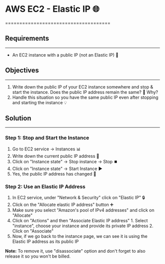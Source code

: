 # AWS EC2 - Elastic IP 🌐
=====================================

## Requirements
---------------

* An EC2 instance with a public IP (not an Elastic IP) 📝

## Objectives
------------

1. Write down the public IP of your EC2 instance somewhere and stop & start the instance. Does the public IP address remain the same? 🤔 Why?
2. Handle this situation so you have the same public IP even after stopping and starting the instance 💡

## Solution
------------

### Step 1: Stop and Start the Instance

1. Go to EC2 service -> Instances 📊
  1. Write down the current public IP address 📝
  2. Click on "Instance state" -> Stop instance -> Stop ⏹️
  3. Click on "Instance state" -> Start Instance ▶️
  4. Yes, the public IP address has changed 🔄

### Step 2: Use an Elastic IP Address

1. In EC2 service, under "Network & Security" click on "Elastic IP" 🔒
  2. Click on the "Allocate elastic IP address" button ➕
  3. Make sure you select "Amazon's pool of IPv4 addresses" and click on "Allocate"
  4. Click on "Actions" and then "Associate Elastic IP address"
    1. Select "instance", choose your instance and provide its private IP address
    2. Click on "Associate"
  5. Now, if we go back to the instance page, we can see it is using the Elastic IP address as its public IP

**Note:** To remove it, use "disassociate" option and don't forget to also release it so you won't be billed.